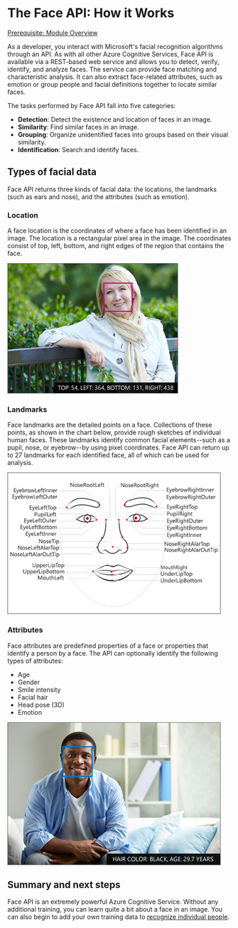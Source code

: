 # The Face API: How it Works

[Prerequisite: Module Overview](./README.md)

As a developer, you interact with Microsoft's facial recognition algorithms through an API. As with all other Azure Cognitive Services, Face API is available via a REST-based web service and allows you to detect, verify, identify, and analyze faces. The service can provide face matching and characteristic analysis. It can also extract face-related attributes, such as emotion or group people and facial definitions together to locate similar faces.

The tasks performed by Face API fall into five categories:

- **Detection**: Detect the existence and location of faces in an image.
- **Similarity**: Find similar faces in an image.
- **Grouping**: Organize unidentified faces into groups based on their visual similarity.
- **Identification**: Search and identify faces.

## Types of facial data

Face API returns three kinds of facial data: the locations, the landmarks (such as ears and nose), and the attributes (such as emotion).

### Location

A face location is the coordinates of where a face has been identified in an image. The location is a rectangular pixel area in the image. The coordinates consist of top, left, bottom, and right edges of the region that contains the face.

![A woman sitting on a bench, her face bounded by a purple box](../images/face_location.png)

### Landmarks

Face landmarks are the detailed points on a face. Collections of these points, as shown in the chart below, provide rough sketches of individual human faces. These landmarks identify common facial elements--such as a pupil, nose, or eyebrow--by using pixel coordinates. Face API can return up to 27 landmarks for each identified face, all of which can be used for analysis.

![Diagram of a face identifying the location of all landmarks, such as lips and eyes](../images/face_landmarks.png)

### Attributes

Face attributes are predefined properties of a face or properties that identify a person by a face. The API can optionally identify the following types of attributes:

- Age
- Gender
- Smile intensity
- Facial hair
- Head pose (3D)
- Emotion

![A man sitting on a couch, his face bounded by a blue box](../images/face_attributes.png)

## Summary and next steps

Face API is an extremely powerful Azure Cognitive Service. Without any additional training, you can learn quite a bit about a face in an image. You can also begin to add your own training data to [recognize individual people](./facial-recognition-concepts.md).
